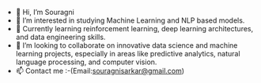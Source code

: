- 👋 Hi, I’m Souragni
- 👀 I’m interested in studying Machine Learning and NLP based models.
- 🌱 Currently learning reinforcement learning, deep learning architectures, and data engineering skills.
- 💞️ I’m looking to collaborate on innovative data science and machine learning projects, especially in areas like predictive analytics, natural language processing, and 
  computer vision.
- 📫 Contact me :-(Email:souragnisarkar@gmail.com)

<!---
Souragni2004/Souragni2004 is a ✨ special ✨ repository because its `README.md` (this file) appears on your GitHub profile.
You can click the Preview link to take a look at your changes.
--->
